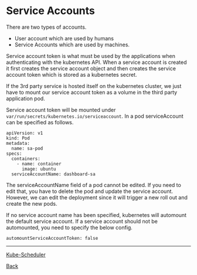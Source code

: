 # Service Accounts

There are two types of accounts.

- User account which are used by humans
- Service Accounts which are used by machines.

Service account token is what must be used by the applications when authenticating with the kubernetes API. When a
service account is created it first creates the service account object and then creates the service account token which
is stored as a kubernetes secret.

If the 3rd party service is hosted itself on the kubernetes cluster, we just have to mount our service account token as
a volume in the third party application pod.

Service account token will be mounted under `var/run/secrets/kubernetes.io/serviceaccount`. In a pod serviceAccount can
be specified as follows.

```
apiVersion: v1
kind: Pod
metadata:
  name: sa-pod
specs:
  containers:
    - name: container
      image: ubuntu
  serviceAccountName: dashboard-sa
```

The serviceAccountName field of a pod cannot be edited. If you need to edit that, you have to delete the pod and update
the service account. However, we can edit the deployment since it will trigger a new roll out and create the new pods.

If no service account name has been specified, kubernetes will automount the default service account. If a service
account should not be automounted, you need to specify the below config.

```
automountServiceAccountToken: false
```

---
[Kube-Scheduler](kube-scheduler.md)

[Back](index.md)
